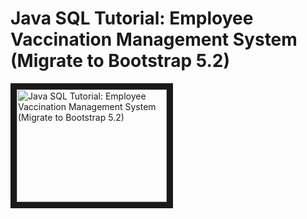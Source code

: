# Java SQL Tutorial:  Employee Vaccination Management System (Migrate to Bootstrap 5.2)
<a href="http://www.youtube.com/watch?feature=player_embedded&v=4MzQoN0v8TY" target="_blank"><img src="http://img.youtube.com/vi/4MzQoN0v8TY/0.jpg" alt="Java SQL Tutorial:  Employee Vaccination Management System (Migrate to Bootstrap 5.2)" width="240" height="180" border="10" /></a>
